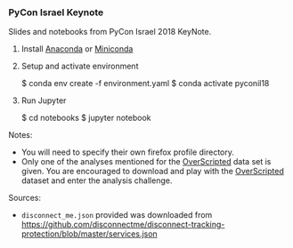 ### PyCon Israel Keynote

Slides and notebooks from PyCon Israel 2018 KeyNote.

1) Install [Anaconda](https://www.anaconda.com/download) or [Miniconda](https://conda.io/miniconda.html)

2) Setup and activate environment

    $ conda env create -f environment.yaml
    $ conda activate pyconil18

3) Run Jupyter

    $ cd notebooks
    $ jupyter notebook

Notes:

 * You will need to specify their own firefox profile directory.
 * Only one of the analyses mentioned for the
   [OverScripted](https://github.com/mozilla/Overscripted-Data-Analysis-Challenge)
   data set is given.  You are encouraged to download and play with the
   [OverScripted](https://github.com/mozilla/Overscripted-Data-Analysis-Challenge)
   dataset and enter the analysis challenge.

Sources:

 * `disconnect_me.json` provided was downloaded from
   https://github.com/disconnectme/disconnect-tracking-protection/blob/master/services.json
